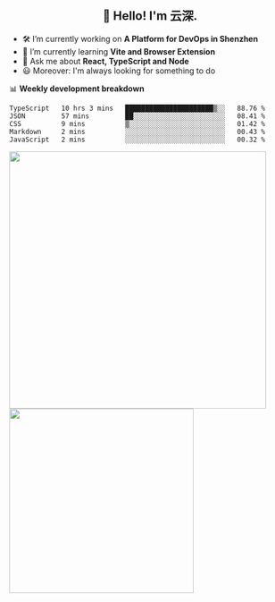 <h2 align="center">👋 Hello! I'm 云深.</h2>

- 🛠 I’m currently working on **A Platform for DevOps in Shenzhen**
- 🚀 I’m currently learning **Vite and Browser Extension**
- 💬 Ask me about **React, TypeScript and Node**
- 😃 Moreover: I'm always looking for something to do

📊 **Weekly development breakdown**

<!--START_SECTION:waka-->
```text
TypeScript   10 hrs 3 mins   ██████████████████████▒░░   88.76 % 
JSON         57 mins         ██░░░░░░░░░░░░░░░░░░░░░░░   08.41 % 
CSS          9 mins          ▒░░░░░░░░░░░░░░░░░░░░░░░░   01.42 % 
Markdown     2 mins          ░░░░░░░░░░░░░░░░░░░░░░░░░   00.43 % 
JavaScript   2 mins          ░░░░░░░░░░░░░░░░░░░░░░░░░   00.32 % 
```
<!--END_SECTION:waka-->

<p>
<img align="left" width="460" src="https://github-readme-stats.vercel.app/api?username=theprimone&custom_title=Yuns's Github Stats&theme=graywhite&hide_border=true&disable_animations=true"/> <img align="left" width="330" src="https://github-readme-stats.vercel.app/api/top-langs/?username=theprimone&layout=compact&theme=graywhite&hide_border=true"/>
</p>
